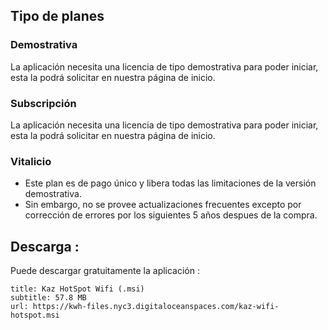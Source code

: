 ## Tipo de planes


### Demostrativa
La aplicación necesita una licencia de tipo demostrativa para poder iniciar, esta la podrá solicitar en nuestra página de inicio.

### Subscripción
La aplicación necesita una licencia de tipo demostrativa para poder iniciar, esta la podrá solicitar en nuestra página de inicio.

### Vitalicio
 - Este plan es de pago único y libera todas las limitaciones de la versión demostrativa.
 - Sin embargo, no se provee actualizaciones frecuentes excepto por corrección de errores por los siguientes 5 años despues de la compra.

## Descarga :

Puede descargar gratuitamente la aplicación :
```download
title: Kaz HotSpot Wifi (.msi)
subtitle: 57.8 MB
url: https://kwh-files.nyc3.digitaloceanspaces.com/kaz-wifi-hotspot.msi
```